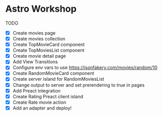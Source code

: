 # Astro Workshop

TODO

- [x] Create movies page
- [x] Create movies collection
- [x] Create TopMovieCard component
- [x] Create TopMoviesList component
- [x] Create movie detail page
- [x] Add View Transitions
- [x] Configure env vars to use https://jsonfakery.com/movies/random/10
- [x] Create RandomMovieCard component
- [x] Create server island for RandomMoviesList
- [x] Change output to server and set prerendering to true in pages
- [x] Add Preact integration
- [x] Create Rating Preact client island
- [x] Create Rate movie action
- [x] Add an adapter and deploy!
